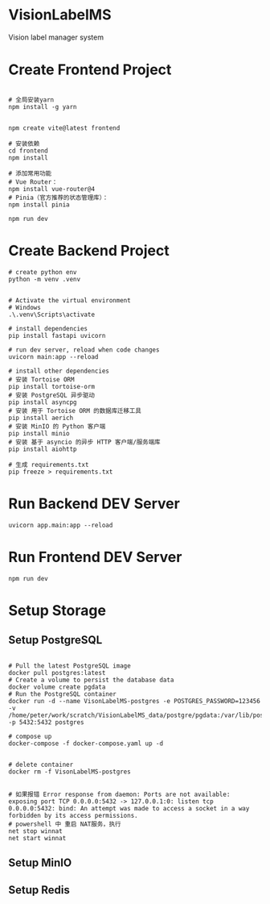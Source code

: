 # VisionLabelMS
Vision label manager system


# Create Frontend Project

``` shell

# 全局安装yarn
npm install -g yarn


npm create vite@latest frontend

# 安装依赖
cd frontend
npm install

# 添加常用功能
# Vue Router：
npm install vue-router@4
# Pinia（官方推荐的状态管理库）：
npm install pinia

npm run dev

```


# Create Backend Project

``` shell
# create python env
python -m venv .venv


# Activate the virtual environment
# Windows
.\.venv\Scripts\activate

# install dependencies
pip install fastapi uvicorn

# run dev server, reload when code changes
uvicorn main:app --reload

# install other dependencies
# 安装 Tortoise ORM
pip install tortoise-orm
# 安装 PostgreSQL 异步驱动
pip install asyncpg
# 安装 用于 Tortoise ORM 的数据库迁移工具
pip install aerich
# 安装 MinIO 的 Python 客户端
pip install minio
# 安装 基于 asyncio 的异步 HTTP 客户端/服务端库
pip install aiohttp

# 生成 requirements.txt
pip freeze > requirements.txt
```

# Run Backend DEV Server

``` shell
uvicorn app.main:app --reload
```

# Run Frontend DEV Server 

``` shell
npm run dev
```

# Setup Storage

## Setup PostgreSQL

``` shell

# Pull the latest PostgreSQL image
docker pull postgres:latest
# Create a volume to persist the database data
docker volume create pgdata
# Run the PostgreSQL container
docker run -d --name VisonLabelMS-postgres -e POSTGRES_PASSWORD=123456 -v /home/peter/work/scratch/VisionLabelMS_data/postgre/pgdata:/var/lib/postgresql/data -p 5432:5432 postgres

# compose up
docker-compose -f docker-compose.yaml up -d


# delete container
docker rm -f VisonLabelMS-postgres


# 如果报错 Error response from daemon: Ports are not available: exposing port TCP 0.0.0.0:5432 -> 127.0.0.1:0: listen tcp 0.0.0.0:5432: bind: An attempt was made to access a socket in a way forbidden by its access permissions.
# powershell 中 重启 NAT服务，执行 
net stop winnat
net start winnat

```


## Setup MinIO

## Setup Redis

